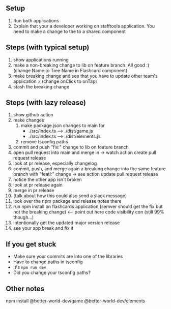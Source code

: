 ## Setup
1. Run both applications
2. Explain that your a developer working on stafftools application. You need to make a change to the to a shared component

## Steps (with typical setup)
1. show applications running
1. make a non-breaking change to lib on feature branch. All good :) (change Name to Tree Name in Flashcard component)
1. make breaking change and see that you have to update other team's application :( (change onClick to onTap)
1. stash the breaking change

## Steps (with lazy release)
1. show github action
1. make changes
    1. make package.json changes to main for
        - ./src/index.ts --> ./dist/game.js
        - ./src/index.ts --> ./dist/elements.js
    1. remove tsconfig paths
1. commit and push "fix:" change to lib on feature branch
1. open pull request into main and merge in -> watch action create pull request release
1. look at pr release, especially changelog
1. commit, push, and merge again a breaking change into the same feature branch with "feat!:" change -> see action update pull request release
1. notice the other app isn't broken
1. look at pr release again
1. merge in pr release
1. (talk about how this could also send a slack message)
1. look over the npm package and release notes there
1. run npm install on flashcards application (semver should get the fix but not the breaking change) <-- point out here code visibility con (still 99% though...)
1. intentionally get the updated major version release
1. see your app break and fix it

## If you get stuck
* Make sure your commits are into one of the libraries
* Have to change paths in tsconfig
* It's `npm run dev`
* Did you change your tsconfig paths?

## Other notes
npm install @better-world-dev/game @better-world-dev/elements